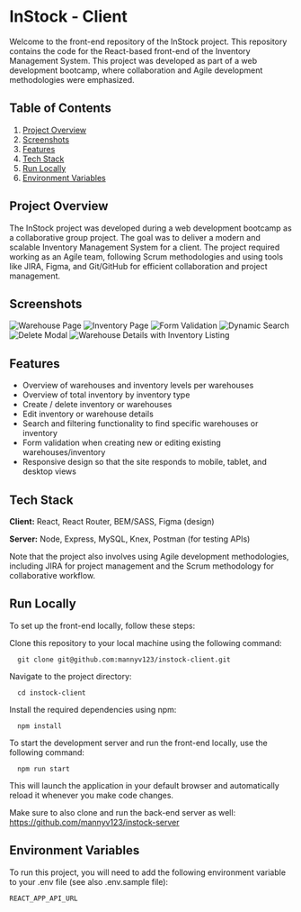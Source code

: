 
# InStock - Client

Welcome to the front-end repository of the InStock project. This repository contains the code for the React-based front-end of the Inventory Management System. This project was developed as part of a web development bootcamp, where collaboration and Agile development methodologies were emphasized.


## Table of Contents
1) [Project Overview](#markdown-header-Project-Overview)
2) [Screenshots](#markdown-header-Screenshots)
3) [Features](#markdown-header-Features)
4) [Tech Stack](#markdown-header-Tech-Stack)
5) [Run Locally](#markdown-header-Run-Locally)
6) [Environment Variables](#markdown-header-Environment-Variables)

## Project Overview

The InStock project was developed during a web development bootcamp as a collaborative group project. The goal was to deliver a modern and scalable Inventory Management System for a client. The project required working as an Agile team, following Scrum methodologies and using tools like JIRA, Figma, and Git/GitHub for efficient collaboration and project management.

## Screenshots

![Warehouse Page](https://github.com/mannyv123/instock-client/assets/123426666/a4556f7e-401d-47b1-970e-de6f13506b64)
![Inventory Page](https://github.com/mannyv123/instock-client/assets/123426666/31453a13-87a0-4ea6-b035-4fcfa0a45e0d)
![Form Validation](https://github.com/mannyv123/instock-client/assets/123426666/b5b2f906-041d-4b54-b89a-9071d24faf8a)
![Dynamic Search](https://github.com/mannyv123/instock-client/assets/123426666/4c0d47b8-25c3-47df-9142-bb6bb91e5914)
![Delete Modal](https://github.com/mannyv123/instock-client/assets/123426666/ef3eeec1-ebd8-4772-9a0f-abb481af85b3)
![Warehouse Details with Inventory Listing](https://github.com/mannyv123/instock-client/assets/123426666/f3c4be0c-3795-46bb-b113-663420978004)

## Features

- Overview of warehouses and inventory levels per warehouses
- Overview of total inventory by inventory type
- Create / delete inventory or warehouses
- Edit inventory or warehouse details
- Search and filtering functionality to find specific warehouses or inventory
- Form validation when creating new or editing existing warehouses/inventory
- Responsive design so that the site responds to mobile, tablet, and desktop views

## Tech Stack

**Client:** React, React Router, BEM/SASS, Figma (design)

**Server:** Node, Express, MySQL, Knex, Postman (for testing APIs)

Note that the project also involves using Agile development methodologies, including JIRA for project management and the Scrum methodology for collaborative workflow.

## Run Locally

To set up the front-end locally, follow these steps:

Clone this repository to your local machine using the following command:

```
  git clone git@github.com:mannyv123/instock-client.git
```

Navigate to the project directory:

```
  cd instock-client
```

Install the required dependencies using npm:

```
  npm install
```

To start the development server and run the front-end locally, use the following command:

```
  npm run start
```

This will launch the application in your default browser and automatically reload it whenever you make code changes.

Make sure to also clone and run the back-end server as well:
https://github.com/mannyv123/instock-server

## Environment Variables

To run this project, you will need to add the following environment variable to your .env file (see also .env.sample file):

`REACT_APP_API_URL`
